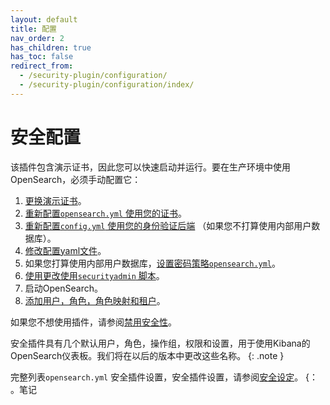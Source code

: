 ```yaml
---
layout: default
title: 配置
nav_order: 2
has_children: true
has_toc: false
redirect_from:
  - /security-plugin/configuration/
  - /security-plugin/configuration/index/
---
```


# 安全配置

该插件包含演示证书，因此您可以快速启动并运行。要在生产环境中使用OpenSearch，必须手动配置它：

1. [更换演示证书]({{site.url}}{{site.baseurl}}/install-and-configure/install-opensearch/docker/#configuring-basic-security-settings)。
1. [重新配置`opensearch.yml` 使用您的证书]({{site.url}}{{site.baseurl}}/security/configuration/tls)。
1. [重新配置`config.yml` 使用您的身份验证后端]({{site.url}}{{site.baseurl}}/security/configuration/configuration/) （如果您不打算使用内部用户数据库）。
1. [修改配置yaml文件]({{site.url}}{{site.baseurl}}/security/configuration/yaml)。
1. 如果您打算使用内部用户数据库，[设置密码策略`opensearch.yml`]({{site.url}}{{site.baseurl}}/security/configuration/yaml/#opensearchyml)。
1. [使用更改使用`securityadmin` 脚本]({{site.url}}{{site.baseurl}}/security/configuration/security-admin)。
1. 启动OpenSearch。
1. [添加用户，角色，角色映射和租户]({{site.url}}{{site.baseurl}}/security/access-control/index/)。

如果您不想使用插件，请参阅[禁用安全性]({{site.url}}{{site.baseurl}}/security/configuration/disable)。

安全插件具有几个默认用户，角色，操作组，权限和设置，用于使用Kibana的OpenSearch仪表板。我们将在以后的版本中更改这些名称。
{: .note }

完整列表`opensearch.yml` 安全插件设置，安全插件设置，请参阅[安全设定]({{site.url}}{{site.baseurl}}/install-and-configure/configuring-opensearch/security-settings/)。
{： 。笔记

